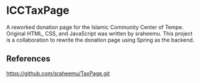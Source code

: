 # ICCTaxPage

A reworked donation page for the Islamic Community Center of Tempe. Original HTML, CSS, and JavaScript was written by sraheemu. This project is a collaboration to rewrite the donation page using Spring as the backend. 

## References <br />
https://github.com/sraheemu/TaxPage.git